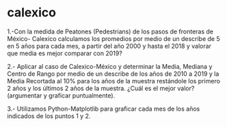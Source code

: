 # calexico

1.-Con la medida de Peatones (Pedestrians) de los pasos de fronteras de México- Calexico
calculamos los promedios por medio de un describe de 5 en 5 años para cada mes, a partir del año 2000 y hasta el 2018 y valorar que media es mejor comparar con 2019?

2.- Aplicar al caso de Calexico-México y determinar la Media, Mediana y Centro de Rango por medio de un describe de los años de 2010 a 2019 y la Media Recortada al 10% para los años de la muestra restándole los primero 2 años y los últimos 2 años de la muestra. ¿Cuál es el mejor valor? (argumentar y
graficar puntualmente).

3.- Utilizamos Python-Matplotlib para graficar cada mes de los años indicados de los puntos 1 y 2.

